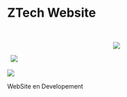 # ZTech Website
&nbsp;

<p align="center">
          <img src="https://m3-markdown-badges.vercel.app/stars/9/2/ZTechDev06/ZTechWebsite">

&nbsp;
  <img src="https://ziadoua.github.io/m3-Markdown-Badges/badges/HTML/html1.svg">

<img src="https://i.postimg.cc/bv2jKTzM/Adobe-Express-20231210-1925360-1.png">

WebSite en Developement


 </svg>
  </svg>
  </picture>
</p>
